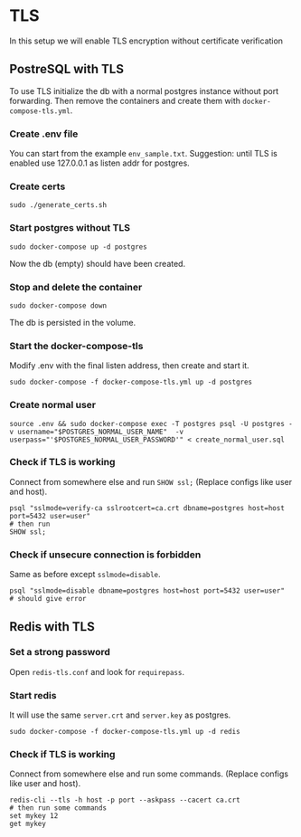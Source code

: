 # TLS
In this setup we will enable TLS encryption without certificate verification
## PostreSQL with TLS
To use TLS initialize the db with a normal postgres instance without port forwarding.
Then remove the containers and create them with `docker-compose-tls.yml`.
### Create .env file
You can start from the example `env_sample.txt`.
Suggestion: until TLS is enabled use 127.0.0.1 as listen addr for postgres.
### Create certs
```
sudo ./generate_certs.sh
```
### Start postgres without TLS
```
sudo docker-compose up -d postgres
```
Now the db (empty) should have been created.
### Stop and delete the container
```
sudo docker-compose down
```
The db is persisted in the volume.
### Start the docker-compose-tls
Modify .env with the final listen address, then create and start it.
```
sudo docker-compose -f docker-compose-tls.yml up -d postgres
```
### Create normal user
```
source .env && sudo docker-compose exec -T postgres psql -U postgres -v username="$POSTGRES_NORMAL_USER_NAME"  -v userpass="'$POSTGRES_NORMAL_USER_PASSWORD'" < create_normal_user.sql
```
### Check if TLS is working
Connect from somewhere else and run `SHOW ssl;` (Replace configs like user and host).
```
psql "sslmode=verify-ca sslrootcert=ca.crt dbname=postgres host=host port=5432 user=user"
# then run
SHOW ssl;
```
### Check if unsecure connection is forbidden
Same as before except `sslmode=disable`.
```
psql "sslmode=disable dbname=postgres host=host port=5432 user=user"
# should give error
```

## Redis with TLS
### Set a strong password
Open `redis-tls.conf` and look for `requirepass`.
### Start redis
It will use the same `server.crt` and `server.key` as postgres.
```
sudo docker-compose -f docker-compose-tls.yml up -d redis
```
### Check if TLS is working
Connect from somewhere else and run some commands. (Replace configs like user and host).
```
redis-cli --tls -h host -p port --askpass --cacert ca.crt
# then run some commands
set mykey 12
get mykey
```